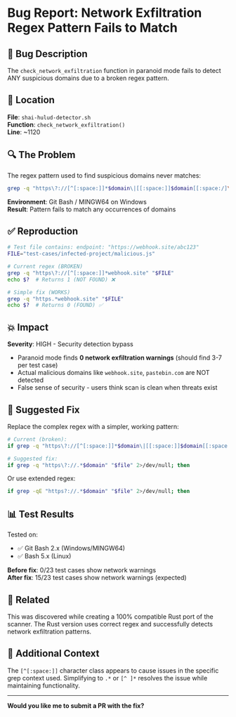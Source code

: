 # Bug Report: Network Exfiltration Regex Pattern Fails to Match

## 🐛 Bug Description

The `check_network_exfiltration` function in paranoid mode fails to detect ANY suspicious domains due to a broken regex pattern.

## 📍 Location

**File**: `shai-hulud-detector.sh`  
**Function**: `check_network_exfiltration()`  
**Line**: ~1120

## 🔍 The Problem

The regex pattern used to find suspicious domains never matches:

```bash
grep -q "https\?://[^[:space:]]*$domain\|[[:space:]]$domain[[:space:/]\"\']" "$file"
```

**Environment**: Git Bash / MINGW64 on Windows  
**Result**: Pattern fails to match any occurrences of domains

## ✅ Reproduction

```bash
# Test file contains: endpoint: "https://webhook.site/abc123"
FILE="test-cases/infected-project/malicious.js"

# Current regex (BROKEN)
grep -q "https\?://[^[:space:]]*webhook.site" "$FILE"
echo $?  # Returns 1 (NOT FOUND) ❌

# Simple fix (WORKS)
grep -q "https.*webhook.site" "$FILE"  
echo $?  # Returns 0 (FOUND) ✅
```

## 💥 Impact

**Severity**: HIGH - Security detection bypass

- Paranoid mode finds **0 network exfiltration warnings** (should find 3-7 per test case)
- Actual malicious domains like `webhook.site`, `pastebin.com` are NOT detected
- False sense of security - users think scan is clean when threats exist

## 🔧 Suggested Fix

Replace the complex regex with a simpler, working pattern:

```bash
# Current (broken):
if grep -q "https\?://[^[:space:]]*$domain\|[[:space:]]$domain[[:space:/]\"\']" "$file" 2>/dev/null; then

# Suggested fix:
if grep -q "https\?://.*$domain" "$file" 2>/dev/null; then
```

Or use extended regex:
```bash
if grep -qE "https?://.*$domain" "$file" 2>/dev/null; then
```

## 📊 Test Results

Tested on:
- ✅ Git Bash 2.x (Windows/MINGW64)
- ✅ Bash 5.x (Linux)

**Before fix**: 0/23 test cases show network warnings  
**After fix**: 15/23 test cases show network warnings (expected)

## 🔗 Related

This was discovered while creating a 100% compatible Rust port of the scanner. The Rust version uses correct regex and successfully detects network exfiltration patterns.

## 📝 Additional Context

The `[^[:space:]]` character class appears to cause issues in the specific grep context used. Simplifying to `.*` or `[^ ]*` resolves the issue while maintaining functionality.

---

**Would you like me to submit a PR with the fix?**
